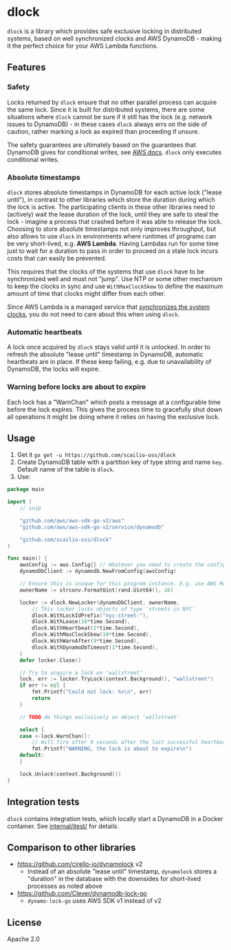 # dlock

`dlock` is a library which provides safe exclusive locking in distributed systems, based on well synchronized clocks and
AWS DynamoDB - making it the perfect choice for your AWS Lambda functions.


## Features

### Safety

Locks returned by `dlock` ensure that no other parallel process can acquire the same lock. Since it is built for
distributed systems, there are some situations where `dlock` cannot be sure if it still has the lock (e.g. network
issues to DynamoDB) - in these cases `dlock` always errs on the side of caution, rather marking a lock as expired than
proceeding if unsure.

The safety guarantees are ultimately based on the guarantees that DynamoDB gives for conditional writes, see 
[AWS docs](https://docs.aws.amazon.com/amazondynamodb/latest/developerguide/WorkingWithItems.html#WorkingWithItems.ConditionalUpdate).
`dlock` only executes conditional writes.

### Absolute timestamps

`dlock` stores absolute timestamps in DynamoDB for each active lock ("lease until"), in contrast to other libraries
which store the duration during which the lock is active. The participating clients in these other libraries need to 
(actively) wait the lease duration of the lock, until they are safe to steal the lock - imagine a process that crashed 
before it was able to release the lock. Choosing to store absolute timestamps not only improves
throughput, but also allows to use `dlock` in environments where runtimes of programs can be very short-lived, e.g. 
**AWS Lambda**. Having Lambdas run for some time just to wait for a duration to pass in order to proceed on a stale lock
incurs costs that can easily be prevented.

This requires that the clocks of the systems that use `dlock` have to be synchronized well and must not "jump". Use NTP
or some other mechanism to keep the clocks in sync and use `WithMaxClockSkew` to define the maximum amount of time that
clocks might differ from each other.

Since AWS Lambda is a managed service that 
[synchronizes the system clocks](https://docs.aws.amazon.com/lambda/latest/dg/configuration-envvars.html#configuration-envvars-runtime),
you do not need to care about this when using `dlock`. 


### Automatic heartbeats

A lock once acquired by `dlock` stays valid until it is unlocked. In order to refresh the absolute "lease until"
timestamp in DynamoDB, automatic heartbeats are in place. If these keep failing, e.g. due to unavailability of DynamoDB,
the locks will expire.

### Warning before locks are about to expire

Each lock has a "WarnChan" which posts a message at a configurable time before the lock expires. This gives the process
time to gracefully shut down all operations it might be doing where it relies on having the exclusive lock.

## Usage

1. Get it ```go get -u https://github.com/scailio-oss/dlock```
2. Create DynamoDB table with a partition key of type string and name `key`. Default name of the table is `dlock`.
3. Use:

```go
package main

import (
	// snip

	"github.com/aws/aws-sdk-go-v2/aws"
	"github.com/aws/aws-sdk-go-v2/service/dynamodb"

	"github.com/scailio-oss/dlock"
)

func main() {
	awsConfig := aws.Config{} // Whatever you need to create the config
	dynamoDbClient := dynamodb.NewFromConfig(awsConfig)

	// Ensure this is unique for this program instance. E.g. use AWS RequestId in Lambda.
	ownerName := strconv.FormatUint(rand.Uint64(), 16)

	locker := dlock.NewLocker(dynamoDbClient, ownerName,
		// This locker locks objects of type 'streets in NYC'
		dlock.WithLockIdPrefix("nyc-street-"),
		dlock.WithLease(10*time.Second),
		dlock.WithHeartbeat(2*time.Second),
		dlock.WithMaxClockSkew(10*time.Second),
		dlock.WithWarnAfter(9*time.Second),
		dlock.WithDynamoDbTimeout(1*time.Second),
	)
	defer locker.Close()

	// Try to acquire a lock on 'wallstreet'
	lock, err := locker.TryLock(context.Background(), "wallstreet")
	if err != nil {
		fmt.Printf("Could not lock: %v\n", err)
		return
	}

	// TODO do things exclusively on object 'wallstreet'

	select {
	case <-lock.WarnChan():
		// Will fire after 9 seconds after the last successful heartbeat
		fmt.Printf("WARNING, the lock is about to expire\n")
	default:
	}

	lock.Unlock(context.Background())
}
```

## Integration tests

`dlock` contains integration tests, which locally start a DynamoDB in a Docker container. See 
[internal/itest/](internal/itest/) for details.

## Comparison to other libraries

* https://github.com/cirello-io/dynamolock v2
  * Instead of an absolute "lease until" timestamp, `dynamolock` stores a "duration" in the database with the downsides
    for short-lived processes as noted above
* https://github.com/Clever/dynamodb-lock-go 
  * `dynamo-lock-go` uses AWS SDK v1 instead of v2

## License

Apache 2.0